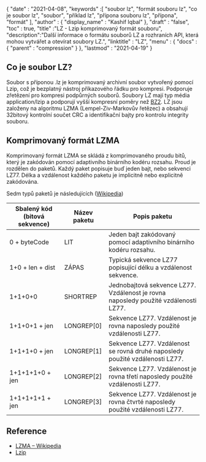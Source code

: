 {
  "date" : "2021-04-08",
  "keywords" :[ "soubor lz", "formát souboru lz", "co je soubor lz", "soubor", "příklad lz", "přípona souboru lz", "přípona", "formát" ],
  "author" : {
    "display_name" : "Kashif Iqbal"
},
  "draft" : "false",
  "toc" : true,
  "title" :"LZ - Lzip komprimovaný formát souboru",
  "description":"Další informace o formátu souborů LZ a rozhraních API, která mohou vytvářet a otevírat soubory LZ.",
  "linktitle" : "LZ",
  "menu" : {
    "docs" : {
      "parent" : "compression"
}
},
  "lastmod" : "2021-04-19"
}

## Co je soubor LZ?

Soubor s příponou .lz je komprimovaný archivní soubor vytvořený pomocí Lzip, což je bezplatný nástroj příkazového řádku pro kompresi. Podporuje zřetězení pro kompresi podpůrných souborů. Soubory LZ mají typ média application/lzip a podporují vyšší kompresní poměry než [BZ2](/cs/compression/bz2/). LZ jsou založeny na algoritmu LZMA (Lempel-Ziv-Markovův řetězec) a obsahují 32bitový kontrolní součet CRC a identifikační bajty pro kontrolu integrity souboru.

## Komprimovaný formát LZMA

Komprimovaný formát LZMA se skládá z komprimovaného proudu bitů, který je zakódován pomocí adaptivního binárního kodéru rozsahu. Proud je rozdělen do paketů. Každý paket popisuje buď jeden bajt, nebo sekvenci LZ77. Délka a vzdálenost každého paketu je implicitně nebo explicitně zakódována.

Sedm typů paketů je následujících ([Wikipedia](https://en.wikipedia.org/wiki/Lempel%E2%80%93Ziv%E2%80%93Markov_chain_algorithm#Compressed_format_overview))

|Sbalený kód (bitová sekvence) |Název paketu |Popis paketu|
---|---|---|
|0 + byteCode| LIT| Jeden bajt zakódovaný pomocí adaptivního binárního kodéru rozsahu.|
|1+0 + len + dist| ZÁPAS| Typická sekvence LZ77 popisující délku a vzdálenost sekvence.|
|1+1+0+0| SHORTREP| Jednobajtová sekvence LZ77. Vzdálenost je rovna naposledy použité vzdálenosti LZ77.|
|1+1+0+1 + jen| LONGREP[0]| Sekvence LZ77. Vzdálenost je rovna naposledy použité vzdálenosti LZ77.|
|1+1+1+0 + jen| LONGREP[1]| Sekvence LZ77. Vzdálenost se rovná druhé naposledy použité vzdálenosti LZ77.|
|1+1+1+1+0 + jen| LONGREP[2]| Sekvence LZ77. Vzdálenost je rovna třetí naposledy použité vzdálenosti LZ77.|
|1+1+1+1+1 + jen| LONGREP[3]| Sekvence LZ77. Vzdálenost je rovna čtvrté naposledy použité vzdálenosti LZ77.|


## Reference

* [LZMA – Wikipedia](https://en.wikipedia.org/wiki/Lempel%E2%80%93Ziv%E2%80%93Markov_chain_algorithm#Compressed_format_overview)
* [Lzip](https://en.wikipedia.org/wiki/Lzip)

